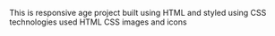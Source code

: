 This is responsive age project built using HTML and styled using CSS
technologies used
HTML
CSS
images and icons